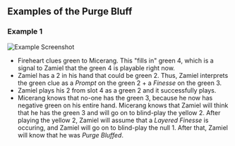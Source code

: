 ## Examples of the Purge Bluff

### Example 1

![Example Screenshot](https://raw.githubusercontent.com/Zamiell/hanabi-conventions/master/img/examples/purge_bluff.png)

* Fireheart clues green to Micerang. This "fills in" green 4, which is a signal to Zamiel that the green 4 is playable right now.
* Zamiel has a 2 in his hand that could be green 2. Thus, Zamiel interprets the green clue as a *Prompt* on the green 2 + a *Finesse* on the green 3.
* Zamiel plays his 2 from slot 4 as a green 2 and it successfully plays.
* Micerang knows that no-one has the green 3, because he now has negative green on his entire hand. Micerang knows that Zamiel will think that he has the green 3 and will go on to blind-play the yellow 2. After playing the yellow 2, Zamiel will assume that a *Layered Finesse* is occuring, and Zamiel will go on to blind-play the null 1. After that, Zamiel will know that he was *Purge Bluffed*.
